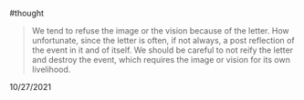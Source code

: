 #thought

> We tend to refuse the image or the vision because of the letter.  How unfortunate, since the letter is often, if not always, a post reflection of the event in it and of itself.  We should be careful to not reify the letter and destroy the event, which requires the image or vision for its own livelihood.

10/27/2021